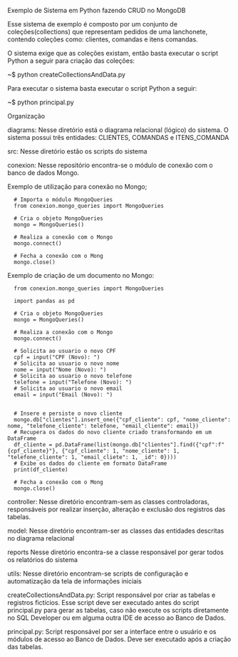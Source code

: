 Exemplo de Sistema em Python fazendo CRUD no MongoDB

Esse sistema de exemplo é composto por um conjunto de coleções(collections) que representam pedidos de uma lanchonete, contendo coleções como: clientes, comandas e itens comandas.

O sistema exige que as coleções existam, então basta executar o script Python a seguir para criação das coleções:

~$ python createCollectionsAndData.py 

Para executar o sistema basta executar o script Python a seguir:

~$ python principal.py

Organização

diagrams: Nesse diretório está o diagrama relacional (lógico) do sistema.
O sistema possui três entidades: CLIENTES, COMANDAS e ITENS_COMANDA

src: Nesse diretório estão os scripts do sistema

conexion: Nesse repositório encontra-se o módulo de conexão com o banco de dados Mongo. 

Exemplo de utilização para conexão no Mongo;

      # Importa o módulo MongoQueries
      from conexion.mongo_queries import MongoQueries
      
      # Cria o objeto MongoQueries
      mongo = MongoQueries()

      # Realiza a conexão com o Mongo
      mongo.connect()

      # Fecha a conexão com o Mong
      mongo.close()

Exemplo de criação de um documento no Mongo:

      from conexion.mongo_queries import MongoQueries

      import pandas as pd
      
      # Cria o objeto MongoQueries
      mongo = MongoQueries()

      # Realiza a conexão com o Mongo
      mongo.connect()

      # Solicita ao usuario o novo CPF
      cpf = input("CPF (Novo): ")
      # Solicita ao usuario o novo nome
      nome = input("Nome (Novo): ")
      # Solicita ao usuario o novo telefone
      telefone = input("Telefone (Novo): ")
      # Solicita ao usuario o novo email
      email = input("Email (Novo): ")


      # Insere e persiste o novo cliente
      mongo.db["clientes"].insert_one({"cpf_cliente": cpf, "nome_cliente": nome, "telefone_cliente": telefone, "email_cliente": email})
      # Recupera os dados do novo cliente criado transformando em um DataFrame
      df_cliente = pd.DataFrame(list(mongo.db["clientes"].find({"cpf":f"{cpf_cliente}"}, {"cpf_cliente": 1, "nome_cliente": 1, "telefone_cliente": 1, "email_cliete": 1, _id": 0})))
      # Exibe os dados do cliente em formato DataFrame
      print(df_cliente)

      # Fecha a conexão com o Mong
      mongo.close()
controller: Nesse diretório encontram-sem as classes controladoras, responsáveis por realizar inserção, alteração e exclusão dos registros das tabelas.

model: Nesse diretório encontram-ser as classes das entidades descritas no diagrama relacional

reports Nesse diretório encontra-se a classe responsável por gerar todos os relatórios do sistema

utils: Nesse diretório encontram-se scripts de configuração e automatização da tela de informações iniciais

createCollectionsAndData.py: Script responsável por criar as tabelas e registros fictícios. Esse script deve ser executado antes do script principal.py para gerar as tabelas, caso não execute os scripts diretamente no SQL Developer ou em alguma outra IDE de acesso ao Banco de Dados.

principal.py: Script responsável por ser a interface entre o usuário e os módulos de acesso ao Banco de Dados. Deve ser executado após a criação das tabelas.

 
